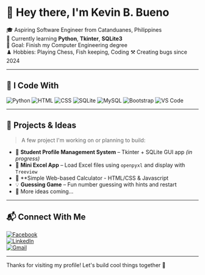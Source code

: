 # 👋 Hey there, I'm Kevin B. Bueno

🎓 Aspiring Software Engineer from Catanduanes, Philippines  
🐍 Currently learning **Python**, **Tkinter**, **SQLite3**  
🎯 Goal: Finish my Computer Engineering degree  
♟️ Hobbies: Playing Chess, Fish keeping, Coding
⚒️ Creating bugs since 2024

---

## 🧰 I Code With

![Python](https://img.shields.io/badge/Python-3670A0?style=for-the-badge&logo=python&logoColor=ffdd54)
![HTML](https://img.shields.io/badge/HTML5-E34F26?style=for-the-badge&logo=html5&logoColor=white)
![CSS](https://img.shields.io/badge/CSS3-1572B6?style=for-the-badge&logo=css3&logoColor=white)
![SQLite](https://img.shields.io/badge/SQLite-07405E?style=for-the-badge&logo=sqlite&logoColor=white)
![MySQL](https://img.shields.io/badge/MySQL-005C84?style=for-the-badge&logo=mysql&logoColor=white)
![Bootstrap](https://img.shields.io/badge/Bootstrap-563D7C?style=for-the-badge&logo=bootstrap&logoColor=white)
![VS Code](https://img.shields.io/badge/VSCode-007ACC?style=for-the-badge&logo=visual-studio-code&logoColor=white)

---

## 📌 Projects & Ideas

> A few project I'm working on or planning to build:

- 📝 **Student Profile Management System** – Tkinter + SQLite GUI app  _(in progress)_
- 📓 **Mini Excel App** – Load Excel files using `openpyxl` and display with `Treeview`  
- 🧮 **Simple Web-based Calculator - HTML/CSS & Javascript
- 💡 **Guessing Game** – Fun number guessing with hints and restart
- 🧪 More ideas coming...

---

## 📬 Connect With Me

[![Facebook](https://img.shields.io/badge/Facebook-1877F2?style=for-the-badge&logo=facebook&logoColor=white)](https://www.facebook.com/kevin.barias.5)  
[![LinkedIn](https://img.shields.io/badge/LinkedIn-0A66C2?style=for-the-badge&logo=linkedin&logoColor=white)](https://www.linkedin.com/in/kevin-barias-bueno)  
[![Gmail](https://img.shields.io/badge/Gmail-D14836?style=for-the-badge&logo=gmail&logoColor=white)](mailto:kevinbarias03@gmail.com)

---

Thanks for visiting my profile! Let's build cool things together 🚀
